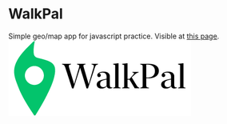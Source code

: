 # WalkPal
Simple geo/map app for javascript practice. Visible at [this page](url (https://emoltz.github.io/Map_App/)).
![](images/logo_black.png)
